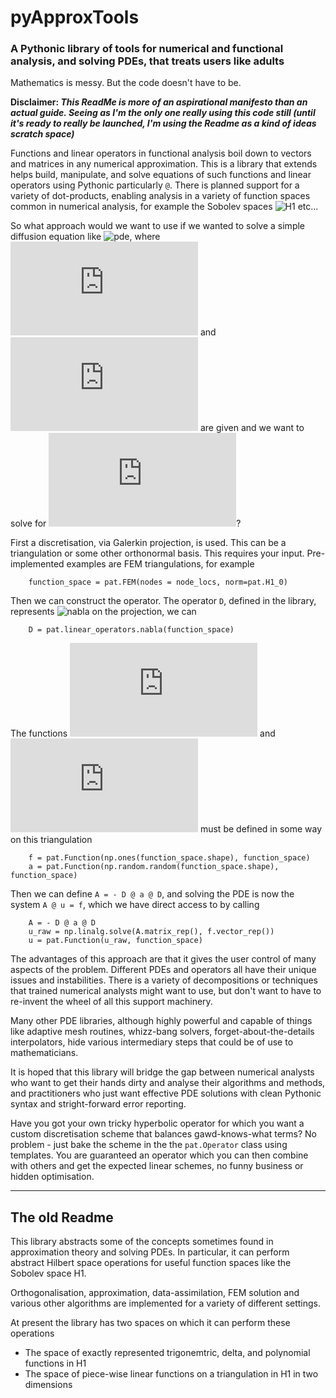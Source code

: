 # pyApproxTools

### A Pythonic library of tools for numerical and functional analysis, and solving PDEs, that treats users like adults

Mathematics is messy. But the code doesn't have to be.

**Disclaimer: _This ReadMe is more of an aspirational manifesto than an actual guide. Seeing as I'm the only one really using this code still (until it's ready to really be launched, I'm using the Readme as a kind of ideas scratch space)_**

Functions and linear operators in functional analysis boil down to vectors and matrices in any numerical approximation. This is a library that extends helps build, manipulate, and solve equations of such functions and linear operators using Pythonic particularly ```@```. There is planned support for a variety of dot-products, enabling analysis in a variety of function spaces common in numerical analysis, for example the Sobolev spaces ![H1](http://latex.codecogs.com/gif.latex?H^1) etc...

So what approach would we want to use if we wanted to solve a simple diffusion equation like ![pde](http://latex.codecogs.com/gif.latex?-\nabla\cdot(a(x)\nabla&space;u(u))=f(x)), where ![a](http://latex.codecogs.com/gif.latex?a(x)) and ![f](http://latex.codecogs.com/gif.latex?latex=f(x)) are given and we want to solve for ![u](http://latex.codecogs.com/gif.latex?latex=u)?

First a discretisation, via Galerkin projection, is used. This can be a triangulation or some other orthonormal basis. This requires your input. Pre-implemented examples are FEM triangulations, for example 

```
    function_space = pat.FEM(nodes = node_locs, norm=pat.H1_0)
```

Then we can construct the operator. The operator ```D```, defined in the library, represents ![nabla](http://latex.codecogs.com/gif.latex?latex=\nabla) on the projection, we can 
```
    D = pat.linear_operators.nabla(function_space)
```
The functions ![a](http://latex.codecogs.com/gif.latex?a(x)) and ![f](http://latex.codecogs.com/gif.latex?latex=f(x)) must be defined in some way on this triangulation
```
    f = pat.Function(np.ones(function_space.shape), function_space)
    a = pat.Function(np.random.random(function_space.shape), function_space)
```

Then we can define ``` A = - D @ a @ D ```, and solving the PDE is now the system ``` A @ u = f ```, which we have direct access to by calling 

``` 
    A = - D @ a @ D
    u_raw = np.linalg.solve(A.matrix_rep(), f.vector_rep()) 
    u = pat.Function(u_raw, function_space)
```

The advantages of this approach are that it gives the user control of many aspects of the problem. Different PDEs and operators all have their unique issues and instabilities. There is a variety of decompositions or techniques that trained numerical analysts might want to use, but don't want to have to re-invent the wheel of all this support machinery.

Many other PDE libraries, although highly powerful and capable of things like adaptive mesh routines, whizz-bang solvers, forget-about-the-details interpolators, hide various intermediary steps that could be of use to mathematicians.

It is hoped that this library will bridge the gap between numerical analysts who want to get their hands dirty and analyse their algorithms and methods, and practitioners who just want effective PDE solutions with clean Pythonic syntax and stright-forward error reporting.

Have you got your own tricky hyperbolic operator for which you want a custom discretisation scheme that balances gawd-knows-what terms? No problem - just bake the scheme in the the ```pat.Operator``` class using templates. You are guaranteed an operator which you can then combine with others and get the expected linear schemes, no funny business or hidden optimisation.

---

## The old Readme


This library abstracts some of the concepts sometimes found in approximation theory and solving PDEs. In particular, it can perform abstract Hilbert space operations for useful function spaces like the Sobolev space H1.

Orthogonalisation, approximation, data-assimilation, FEM solution and various other algorithms are implemented for a variety of different settings.

At present the library has two spaces on which it can perform these operations
* The space of exactly represented trigonemtric, delta, and polynomial functions in H1
* The space of piece-wise linear functions on a triangulation in H1 in two dimensions
